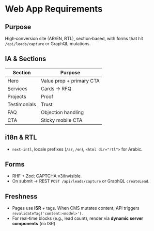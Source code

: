 # Web App Requirements

## Purpose
High‑conversion site (AR/EN, RTL), section‑based, with forms that hit `/api/leads/capture` or GraphQL mutations.

## IA & Sections
| Section | Purpose |
|---|---|
| Hero | Value prop + primary CTA |
| Services | Cards → RFQ |
| Projects | Proof |
| Testimonials | Trust |
| FAQ | Objection handling |
| CTA | Sticky mobile CTA |

## i18n & RTL
- `next-intl`, locale prefixes (`/ar`, `/en`), `<html dir="rtl">` for Arabic.

## Forms
- RHF + Zod; CAPTCHA v3/invisible.
- On submit → REST `POST /api/leads/capture` or GraphQL `createLead`.

## Freshness
- Pages use **ISR** + tags. When CMS mutates content, API triggers `revalidateTag('content:<model>')`.
- For real‑time blocks (e.g., lead count), render via **dynamic server components** (no ISR).

